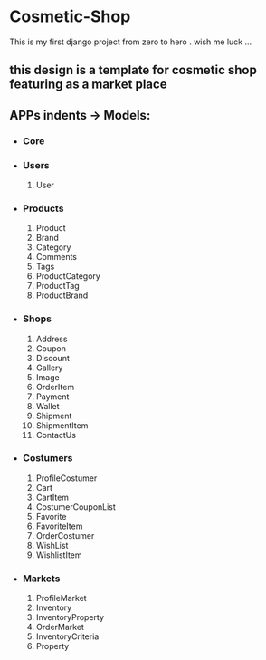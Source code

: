 # Cosmetic-Shop

This is my first django project from zero to hero . wish me luck ...

## this design is a template for cosmetic shop featuring as a market place

## APPs indents -> Models:

* ### Core

* ### Users
    1. User

* ### Products
    1. Product
    2. Brand
    3. Category
    4. Comments
    5. Tags
    6. ProductCategory
    7. ProductTag
    8. ProductBrand

* ### Shops
    1. Address
    2. Coupon
    3. Discount
    4. Gallery
    5. Image
    6. OrderItem
    7. Payment
    8. Wallet
    9. Shipment
    10. ShipmentItem
    11. ContactUs

* ### Costumers
    1. ProfileCostumer
    2. Cart
    3. CartItem
    4. CostumerCouponList
    5. Favorite
    6. FavoriteItem
    7. OrderCostumer
    8. WishList
    9. WishlistItem

* ### Markets
    1. ProfileMarket
    2. Inventory
    3. InventoryProperty
    4. OrderMarket
    5. InventoryCriteria
    6. Property


